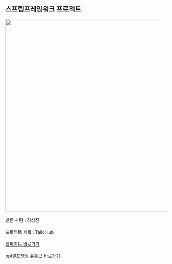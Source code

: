 <h2>스프링프레임워크 프로젝트</h2>
<img src = "http://49.142.157.251:9090/cjgreen/resources/images/javaProjectS13(%ED%97%88%EC%84%B1%EC%A7%84).jpg" style = "width : 600px;" /><br/><br/>
만든 사람 : 허성진<br/><br/>
프로젝트 제목 : Talk Hub<br/><br/>
<a href = "http://49.142.157.251:9090/javaProjectS13/" target = "_blank">웹싸이트 바로가기</a><br/><br/>
<a href = "https://www.youtube.com/watch?v=8P5EWm0QjvE" target = "_blank">ppt발표영상 유튜브 바로가기</a>
